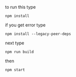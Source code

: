 to run this type
```
npm install
```
if you get error type
```
npm install --legacy-peer-deps
```
next type 
```
npm run build
```
then 
```
npm start
```
